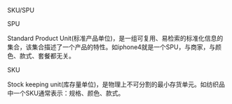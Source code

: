 SKU/SPU

SPU

 Standard Product Unit(标准产品单位)，是一组可复用、易检索的标准化信息的集合，该集合描述了一个产品的特性。如iphone4就是一个SPU，与商家，与颜色、款式、套餐都无关。

SKU

Stock keeping unit(库存量单位)，是物理上不可分割的最小存货单元。如纺织品中一个SKU通常表示：规格、颜色、款式。